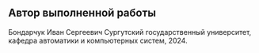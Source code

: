 ## Автор выполненной работы
Бондарчук Иван Сергеевич Сургутский государственный университет, кафедра автоматики и компьютерных систем, 2024.
